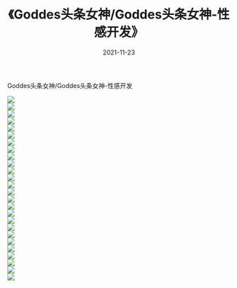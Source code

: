 ﻿---
layout: post
title:  《Goddes头条女神/Goddes头条女神-性感开发》
date:   2021-11-23
img: http://pic.660000.xyz/1:/网络美图/2021/Goddes头条女神/Goddes头条女神-性感开发/000.jpg
categories: [美女, 清纯, 唯美]
---

Goddes头条女神/Goddes头条女神-性感开发

 ![](http://pic.660000.xyz/1:/网络美图/2021/Goddes头条女神/Goddes头条女神-性感开发/001.jpg) <br>![](http://pic.660000.xyz/1:/网络美图/2021/Goddes头条女神/Goddes头条女神-性感开发/002.jpg) <br>![](http://pic.660000.xyz/1:/网络美图/2021/Goddes头条女神/Goddes头条女神-性感开发/003.jpg) <br>![](http://pic.660000.xyz/1:/网络美图/2021/Goddes头条女神/Goddes头条女神-性感开发/004.jpg) <br>![](http://pic.660000.xyz/1:/网络美图/2021/Goddes头条女神/Goddes头条女神-性感开发/005.jpg) <br>![](http://pic.660000.xyz/1:/网络美图/2021/Goddes头条女神/Goddes头条女神-性感开发/006.jpg) <br>![](http://pic.660000.xyz/1:/网络美图/2021/Goddes头条女神/Goddes头条女神-性感开发/007.jpg) <br>![](http://pic.660000.xyz/1:/网络美图/2021/Goddes头条女神/Goddes头条女神-性感开发/008.jpg) <br>![](http://pic.660000.xyz/1:/网络美图/2021/Goddes头条女神/Goddes头条女神-性感开发/009.jpg) <br>![](http://pic.660000.xyz/1:/网络美图/2021/Goddes头条女神/Goddes头条女神-性感开发/010.jpg) <br>![](http://pic.660000.xyz/1:/网络美图/2021/Goddes头条女神/Goddes头条女神-性感开发/011.jpg) <br>![](http://pic.660000.xyz/1:/网络美图/2021/Goddes头条女神/Goddes头条女神-性感开发/012.jpg) <br>![](http://pic.660000.xyz/1:/网络美图/2021/Goddes头条女神/Goddes头条女神-性感开发/013.jpg) <br>![](http://pic.660000.xyz/1:/网络美图/2021/Goddes头条女神/Goddes头条女神-性感开发/014.jpg) <br>![](http://pic.660000.xyz/1:/网络美图/2021/Goddes头条女神/Goddes头条女神-性感开发/015.jpg) <br>![](http://pic.660000.xyz/1:/网络美图/2021/Goddes头条女神/Goddes头条女神-性感开发/016.jpg) <br>![](http://pic.660000.xyz/1:/网络美图/2021/Goddes头条女神/Goddes头条女神-性感开发/017.jpg) <br>![](http://pic.660000.xyz/1:/网络美图/2021/Goddes头条女神/Goddes头条女神-性感开发/018.jpg) <br>![](http://pic.660000.xyz/1:/网络美图/2021/Goddes头条女神/Goddes头条女神-性感开发/019.jpg) <br>![](http://pic.660000.xyz/1:/网络美图/2021/Goddes头条女神/Goddes头条女神-性感开发/020.jpg) <br>![](http://pic.660000.xyz/1:/网络美图/2021/Goddes头条女神/Goddes头条女神-性感开发/021.jpg) <br>![](http://pic.660000.xyz/1:/网络美图/2021/Goddes头条女神/Goddes头条女神-性感开发/022.jpg) <br>![](http://pic.660000.xyz/1:/网络美图/2021/Goddes头条女神/Goddes头条女神-性感开发/023.jpg) <br>![](http://pic.660000.xyz/1:/网络美图/2021/Goddes头条女神/Goddes头条女神-性感开发/024.jpg) <br>![](http://pic.660000.xyz/1:/网络美图/2021/Goddes头条女神/Goddes头条女神-性感开发/025.jpg) <br>![](http://pic.660000.xyz/1:/网络美图/2021/Goddes头条女神/Goddes头条女神-性感开发/026.jpg) <br>